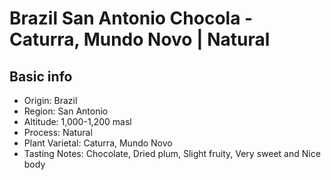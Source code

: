# Brazil San Antonio Chocola - Caturra, Mundo Novo | Natural

## Basic info

- Origin: Brazil
- Region: San Antonio
- Altitude: 1,000-1,200 masl
- Process: Natural
- Plant Varietal: Caturra, Mundo Novo
- Tasting Notes: Chocolate, Dried plum, Slight fruity, Very sweet and Nice body

